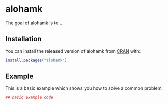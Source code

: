 # alohamk

The goal of alohamk is to ...

## Installation

You can install the released version of alohamk from [CRAN](https://CRAN.R-project.org) with:

``` r
install.packages("alohamk")
```

## Example

This is a basic example which shows you how to solve a common problem:

``` r
## basic example code
```

